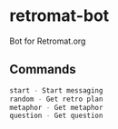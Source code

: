 # retromat-bot
Bot for Retromat.org

## Commands

```sh
start - Start messaging
random - Get retro plan
metaphor - Get metaphor
question - Get question
```
